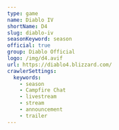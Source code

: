 ```yaml
---
type: game
name: Diablo IV
shortName: D4
slug: diablo-iv
seasonKeyword: season
official: true
group: Diablo Official
logo: /img/d4.avif
url: https://diablo4.blizzard.com/
crawlerSettings:
  keywords:
    - season
    - Campfire Chat
    - livestream
    - stream
    - announcement
    - trailer
---
```

